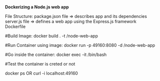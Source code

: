 **Dockerizing a Node.js web app**



File Structure:
package.json file => describes app and its dependencies
server.js file => defines a web app using the Express.js framework
Dockerfile

#Build Image:
docker build . -t <your docker username>/node-web-app

#Run Container using image:
docker run -p 49160:8080 -d <your username>/node-web-app

#Go inside the container:
docker exec -it <container id> /bin/bash

#Test the container is creted or not

docker ps
OR
curl -i localhost:49160
